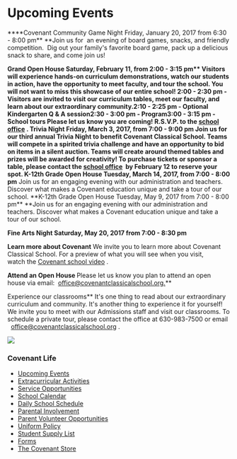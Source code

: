 # Upcoming Events

<span>****<span>Covenant Community Game Night</span>
<span>Friday, January 20, 2017 from 6:30 - 8:00 pm</span>** <span></span>**<span>Join us for </span></span> <span>an evening of board games, snacks, and friendly competition.  Dig out your family's favorite board game, pack up a delicious snack to share, and come join us!</span>

 <span>****<span>Grand Open House</span>
Saturday, February 11, from 2:00 - 3:15 pm** <span></span>**<span>Visitors will experience hands-on curriculum demonstrations, watch our students in action, have the opportunity to meet faculty, and tour the school. You will not want to miss this showcase of our entire school!
 <span></span> <span>**2:00 - 2:30 pm** - Visitors are invited to visit our curriculum tables, meet our faculty, and learn about our extraordinary community.</span><span>**2:10 - 2:25 pm** - Optional Kindergarten Q & A session</span><span>**2:30 - 3:00 pm** - Program</span><span>**3:00 - 3:15 pm** - School tours</span> <span></span> <span>Please let us know you are coming! R.S.V.P. to the **[school office](mailto:office@covenantclassicalschool.org)** .</span></span>**<span></span> **<span>Trivia Night</span>
Friday, March 3, 2017, from 7:00 - 9:00 pm** <span></span>**<span>Join us for our third annual Trivia Night to benefit Covenant Classical School. Teams will compete in a spirited trivia challenge and have an opportunity to bid on items in a silent auction. Teams will create around themed tables and prizes will be awarded for creativity!</span> **<span></span>**<span>To purchase tickets or sponsor a table, please contact the [**school office**](mailto:office@covenantclassicalschool.org)  by February 12 to reserve your spot.</span>**<span></span> **<span>K-12th Grade Open House</span>
Tuesday, March 14, 2017, from 7:00 - 8:00 pm****</span> <span>Join us for an engaging evening with our administration and teachers. Discover what makes a Covenant education unique and take a tour of our school.</span>  <span>****<span>K-12th Grade Open House</span>
Tuesday, May 9, 2017 from 7:00 - 8:00 pm** <span></span>**<span>Join us for an engaging evening with our administration and teachers. Discover what makes a Covenant education unique and take a tour of our school. 

**<span>Fine Arts Night</span>
Saturday, May 20, 2017 from 7:00 - 8:30 pm**</span></span>

<span>**<span>Learn more about Covenant</span>**</span> We invite you to learn more about Covenant Classical School.
For a preview of what you will see when you visit, watch the <span>[<span>Covenant school video</span>](http://www.covenantclassicalschool.org/pages/page.asp?page_id=99475) .</span>  

<span>**<span><span>Attend an Open House</span>
<span></span></span>**<span>Please let us know you plan to attend an open house via email: </span> <span>[office@covenantclassicalschool.org.](mailto:office@covenantclassicalschool.org)</span>**<span><span>[](mailto:office@covenantclassicalschool.org)</span>

<span>Experience our classrooms</span></span>**
It's one thing to read about our extraordinary curriculum and community. It's another thing to experience it for yourself!
We invite you to meet with our Admissions staff and visit our classrooms. To schedule a private tour, please contact the office at 630-983-7500 or email</span>   [](mailto:office@covenantclassicalschool.org)[office@covenantclassicalschool.org](mailto:office@covenantclassicalschool.org) .

<span></span>![](http://www.covenantclassicalschool.org/uploads/Covenant-Classical-School-Events.jpg)

### Covenant Life

*   [Upcoming Events](http://www.covenantclassicalschool.org/upcoming-events)
*   [Extracurricular Activities](http://www.covenantclassicalschool.org/pages/page.asp?page_id=97834)
*   [Service Opportunities](http://www.covenantclassicalschool.org/pages/page.asp?page_id=151014)
*   [School Calendar](http://www.covenantclassicalschool.org/pages/page.asp?page_id=360805)
*   [Daily School Schedule](http://www.covenantclassicalschool.org/studentschedule)
*   [Parental Involvement](http://www.covenantclassicalschool.org/pages/page.asp?page_id=97832)
*   [Parent Volunteer Opportunities](http://www.covenantclassicalschool.org/pages/page.asp?page_id=124783)
*   [Uniform Policy](http://www.covenantclassicalschool.org/pages/page.asp?page_id=97833)
*   [Student Supply List](http://www.covenantclassicalschool.org/pages/page.asp?page_id=111492)
*   [Forms](http://www.covenantclassicalschool.org/pages/page.asp?page_id=116752)
*   [The Covenant Store](http://www.covenantclassicalschool.org/pages/page.asp?page_id=130062)